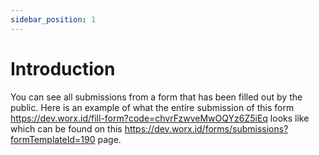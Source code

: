 ```yaml
---
sidebar_position: 1
---
```


# Introduction

You can see all submissions from a form that has been filled out by the public. Here is an example of what the entire submission of this form https://dev.worx.id/fill-form?code=chvrFzwveMwOQYz6Z5iEq looks like which can be found on this https://dev.worx.id/forms/submissions?formTemplateId=190 page.